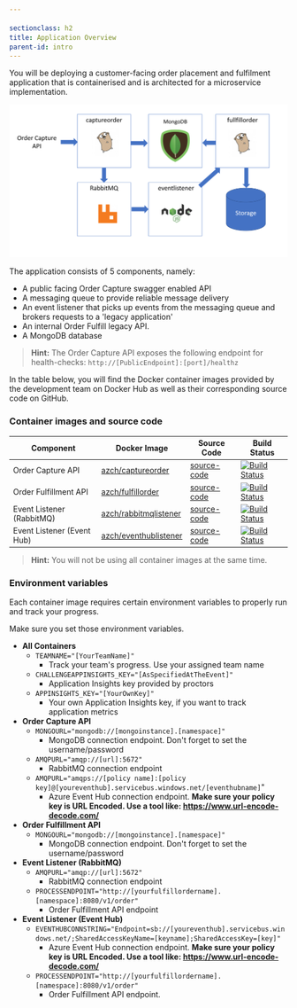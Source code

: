 ```yaml
---

sectionclass: h2
title: Application Overview
parent-id: intro
---
```


You will be deploying a customer-facing order placement and fulfilment application that is containerised and is architected for a microservice implementation.

![Application diagram](media/302a7509f056cd57093c7a3de32dbb04.png)

The application consists of 5 components, namely:

* A public facing Order Capture swagger enabled API
* A messaging queue to provide reliable message delivery
* An event listener that picks up events from the messaging queue and brokers requests to a 'legacy application'
* An internal Order Fulfill legacy API.
* A MongoDB database

> **Hint:** The Order Capture API exposes the following endpoint for health-checks: `http://[PublicEndpoint]:[port]/healthz`

In the table below, you will find the Docker container images provided by the development team on Docker Hub as well as their corresponding source code on GitHub.

### Container images and source code

| Component                    | Docker Image                                                     | Source Code                                                       | Build Status |
|------------------------------|------------------------------------------------------------------|-------------------------------------------------------------------|--------------|
| Order Capture API            | [azch/captureorder](https://hub.docker.com/r/azch/captureorder/) | [source-code](https://github.com/Azure/azch-captureorder)         | [![Build Status](https://dev.azure.com/theazurechallenge/Kubernetes/_apis/build/status/Code/Azure.azch-captureorder)](https://dev.azure.com/theazurechallenge/Kubernetes/_build/latest?definitionId=10) |
| Order Fulfillment API        | [azch/fulfillorder](https://hub.docker.com/r/azch/fulfillorder/) | [source-code](https://github.com/Azure/azch-fulfillorder)         | [![Build Status](https://dev.azure.com/theazurechallenge/Kubernetes/_apis/build/status/Code/Azure.azch-fulfillorder)](https://dev.azure.com/theazurechallenge/Kubernetes/_build/latest?definitionId=11) |
| Event Listener (RabbitMQ)    | [azch/rabbitmqlistener](https://hub.docker.com/r/azch/rabbitmqlistener/) | [source-code](https://github.com/Azure/azch-rabbitmqlistener)         | [![Build Status](https://dev.azure.com/theazurechallenge/Kubernetes/_apis/build/status/Code/Azure.azch-rabbitmqlistener)](https://dev.azure.com/theazurechallenge/Kubernetes/_build/latest?definitionId=12) |
| Event Listener (Event Hub)    | [azch/eventhublistener](https://hub.docker.com/r/azch/eventhublistener/) | [source-code](https://github.com/Azure/azch-eventhublistener)         | [![Build Status](https://dev.azure.com/theazurechallenge/Kubernetes/_apis/build/status/Code/Azure.azch-eventhublistener)](https://dev.azure.com/theazurechallenge/Kubernetes/_build/latest?definitionId=13) |

> **Hint:** You will not be using all container images at the same time.

### Environment variables

Each container image requires certain environment variables to properly run and track your progress.

Make sure you set those environment variables.

* **All Containers**
  * `TEAMNAME="[YourTeamName]"`
    * Track your team's progress. Use your assigned team name
  * `CHALLENGEAPPINSIGHTS_KEY="[AsSpecifiedAtTheEvent]"`
    * Application Insights key provided by proctors
  * `APPINSIGHTS_KEY="[YourOwnKey]"`
    * Your own Application Insights key, if you want to track application metrics
* **Order Capture API**
  * `MONGOURL="mongodb://[mongoinstance].[namespace]"`
    * MongoDB connection endpoint. Don't forget to set the username/password
  * `AMQPURL="amqp://[url]:5672"`
    * RabbitMQ connection endpoint
  * `AMQPURL="amqps://[policy name]:[policy key]@[youreventhub].servicebus.windows.net/[eventhubname]`"
    * Azure Event Hub connection endpoint. **Make sure your policy key is URL Encoded. Use a tool like: <https://www.url-encode-decode.com/>**
* **Order Fulfillment API**
  * `MONGOURL="mongodb://[mongoinstance].[namespace]"`
    * MongoDB connection endpoint. Don't forget to set the username/password
* **Event Listener (RabbitMQ)**
  * `AMQPURL="amqp://[url]:5672"`
    * RabbitMQ connection endpoint
  * `PROCESSENDPOINT="http://[yourfulfillordername].[namespace]:8080/v1/order"`
    * Order Fulfillment API endpoint
* **Event Listener (Event Hub)**
  * `EVENTHUBCONNSTRING="Endpoint=sb://[youreventhub].servicebus.windows.net/;SharedAccessKeyName=[keyname];SharedAccessKey=[key]"`
    * Azure Event Hub connection endpoint. **Make sure your policy key is URL Encoded. Use a tool like: <https://www.url-encode-decode.com/>**
  * `PROCESSENDPOINT="http://[yourfulfillordername].[namespace]:8080/v1/order"`
    * Order Fulfillment API endpoint.